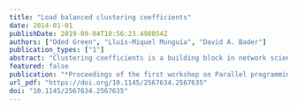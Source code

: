 ```yaml
---
title: "Load balanced clustering coefficients"
date: 2014-01-01
publishDate: 2019-09-04T10:56:23.498054Z
authors: ["Oded Green", "Lluís-Miquel Munguía", "David A. Bader"]
publication_types: ["1"]
abstract: "Clustering coefficients is a building block in network sciences that offers insights on how tightly bound vertices are in a network. Effective and scalable parallelization of clustering coefficients requires load balancing amongst the cores. This property is not easy to achieve since many real world networks are scale free, which leads to some vertices requiring more attention than others. In this work we show two scalable approaches that load balance clustering coefficients. The first method achieves optimal load balancing with an Ο(|E|) storage requirement. The second method has a lower storage requirement of Ο(|V|) at the cost of some imbalance. While both methods have a similar time complexity, they represent a tradeoff between maintaining a balanced workload and memory complexity. Using a 40-core system we show that our load balancing techniques outperform the widely used and simple parallel approach by a factor of 3X-7.5X for real graphs and 1.5X-4X for random graphs. Further, we achieve 25X-35X speedup over the sequential algorithm for most of the graphs."
featured: false
publication: "*Proceedings of the first workshop on Parallel programming for analytics applications, PPAA 2014, Orlando, Florida, USA, February 16, 2014*"
url_pdf: "https://doi.org/10.1145/2567634.2567635"
doi: "10.1145/2567634.2567635"
---
```



